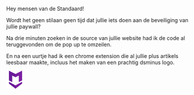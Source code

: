 Hey mensen van de Standaard! 

Wordt het geen stilaan geen tijd dat jullie iets doen aan de beveiliging van jullie paywall?   

Na drie minuten zoeken in de source van jullie website had ik de code al teruggevonden om de pop up te omzeilen.   

En na een uurtje had ik een chrome extension die al jullie plus artikels leesbaar maakte, incluus het maken van een prachtig dsminus logo.   

![screencast](https://github.com/adam-p/markdown-here/raw/master/src/common/images/icon48.png "Screencast ds plus to minus")
